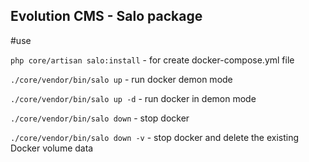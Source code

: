 ## Evolution CMS - Salo package

#use

`php core/artisan salo:install` - for create docker-compose.yml file

`./core/vendor/bin/salo up` - run docker demon mode

`./core/vendor/bin/salo up -d` - run docker in demon mode

`./core/vendor/bin/salo down` - stop docker

`./core/vendor/bin/salo down -v` - stop docker and delete the existing Docker volume data
